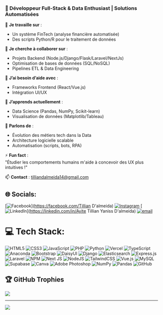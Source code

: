 ### 🚀 Développeur Full-Stack & Data Enthusiast | Solutions Automatisées  

🔭 **Je travaille sur** :  <br/>
- Un système FinTech (analyse financière automatisée)  <br/>
- Des scripts Python/R pour le traitement de données  <br/>

👯 **Je cherche à collaborer sur** :  <br/>
- Projets Backend (Node.js/Django/Flask/Laravel/NextJs) <br/>  
- Optimisation de bases de données (SQL/NoSQL)  <br/>
- Pipelines ETL & Data Engineering  <br/>

🤝 **J’ai besoin d’aide avec** :  <br/>
- Frameworks Frontend (React/Vue.js)  <br/>
- Intégration UI/UX  <br/>

🌱 **J’apprends actuellement** : <br/> 
- Data Science (Pandas, NumPy, Scikit-learn) <br/>  
- Visualisation de données (Matplotlib/Tableau)  <br/>

💬 **Parlons de** :  
- Évolution des métiers tech dans la Data  <br/>
- Architecture logicielle scalable  <br/>
- Automatisation (scripts, bots, RPA)  <br/>

⚡ **Fun fact** :  
"Étudier les comportements humains m'aide à concevoir des UX plus intuitives !" <br/>  

📫 **Contact** : [tilliandalmeida14@gmail.com](mailto:tilliandalmeida14@gmail.com) <br/>  

## 🌐 Socials:
[![Facebook](https://img.shields.io/badge/Facebook-%231877F2.svg?logo=Facebook&logoColor=white)](https://facebook.com/Tillian D'almeida) [![Instagram](https://img.shields.io/badge/Instagram-%23E4405F.svg?logo=Instagram&logoColor=white)](https://instagram.com/dalmeidatillian) [![LinkedIn](https://img.shields.io/badge/LinkedIn-%230077B5.svg?logo=linkedin&logoColor=white)](https://linkedin.com/in/Ayite Tillian Yaniss D'almeida) [![email](https://img.shields.io/badge/Email-D14836?logo=gmail&logoColor=white)](mailto:tilliandalmeida14@gmail.com) 

# 💻 Tech Stack:
![HTML5](https://img.shields.io/badge/html5-%23E34F26.svg?style=for-the-badge&logo=html5&logoColor=white) ![CSS3](https://img.shields.io/badge/css3-%231572B6.svg?style=for-the-badge&logo=css3&logoColor=white) ![JavaScript](https://img.shields.io/badge/javascript-%23323330.svg?style=for-the-badge&logo=javascript&logoColor=%23F7DF1E) ![PHP](https://img.shields.io/badge/php-%23777BB4.svg?style=for-the-badge&logo=php&logoColor=white) ![Python](https://img.shields.io/badge/python-3670A0?style=for-the-badge&logo=python&logoColor=ffdd54) ![Vercel](https://img.shields.io/badge/vercel-%23000000.svg?style=for-the-badge&logo=vercel&logoColor=white) ![TypeScript](https://img.shields.io/badge/typescript-%23007ACC.svg?style=for-the-badge&logo=typescript&logoColor=white) ![Anaconda](https://img.shields.io/badge/Anaconda-%2344A833.svg?style=for-the-badge&logo=anaconda&logoColor=white) ![Bootstrap](https://img.shields.io/badge/bootstrap-%238511FA.svg?style=for-the-badge&logo=bootstrap&logoColor=white) ![DaisyUI](https://img.shields.io/badge/daisyui-5A0EF8?style=for-the-badge&logo=daisyui&logoColor=white) ![Django](https://img.shields.io/badge/django-%23092E20.svg?style=for-the-badge&logo=django&logoColor=white) ![Elasticsearch](https://img.shields.io/badge/elasticsearch-%230377CC.svg?style=for-the-badge&logo=elasticsearch&logoColor=white) ![Express.js](https://img.shields.io/badge/express.js-%23404d59.svg?style=for-the-badge&logo=express&logoColor=%2361DAFB) ![Laravel](https://img.shields.io/badge/laravel-%23FF2D20.svg?style=for-the-badge&logo=laravel&logoColor=white) ![NPM](https://img.shields.io/badge/NPM-%23CB3837.svg?style=for-the-badge&logo=npm&logoColor=white) ![Next JS](https://img.shields.io/badge/Next-black?style=for-the-badge&logo=next.js&logoColor=white) ![NodeJS](https://img.shields.io/badge/node.js-6DA55F?style=for-the-badge&logo=node.js&logoColor=white) ![TailwindCSS](https://img.shields.io/badge/tailwindcss-%2338B2AC.svg?style=for-the-badge&logo=tailwind-css&logoColor=white) ![Vue.js](https://img.shields.io/badge/vue.js-%2335495e.svg?style=for-the-badge&logo=vuedotjs&logoColor=%234FC08D) ![MySQL](https://img.shields.io/badge/mysql-4479A1.svg?style=for-the-badge&logo=mysql&logoColor=white) ![Supabase](https://img.shields.io/badge/Supabase-3ECF8E?style=for-the-badge&logo=supabase&logoColor=white) ![Canva](https://img.shields.io/badge/Canva-%2300C4CC.svg?style=for-the-badge&logo=Canva&logoColor=white) ![Adobe Photoshop](https://img.shields.io/badge/adobe%20photoshop-%2331A8FF.svg?style=for-the-badge&logo=adobe%20photoshop&logoColor=white) ![NumPy](https://img.shields.io/badge/numpy-%23013243.svg?style=for-the-badge&logo=numpy&logoColor=white) ![Pandas](https://img.shields.io/badge/pandas-%23150458.svg?style=for-the-badge&logo=pandas&logoColor=white) ![GitHub](https://img.shields.io/badge/github-%23121011.svg?style=for-the-badge&logo=github&logoColor=white)


## 🏆 GitHub Trophies
![](https://github-profile-trophy.vercel.app/?username=Tillian-primatologue&theme=radical&no-frame=false&no-bg=true&margin-w=4)


---
[![](https://visitcount.itsvg.in/api?id=Tillian-primatologue&icon=0&color=0)](https://visitcount.itsvg.in)

<!-- Proudly created with GPRM ( https://gprm.itsvg.in ) -->
